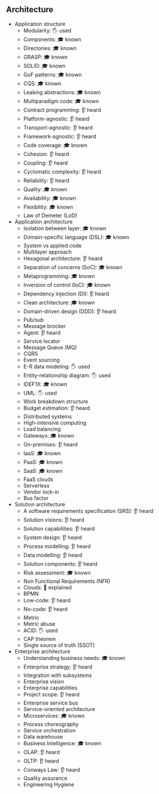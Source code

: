 ## Architecture

- Application structure
  - Modularity: 🖐️ used
  - Components: 🎓 known
  - Directories: 🎓 known
  - GRASP: 🎓 known
  - SOLID: 🎓 known
  - GoF patterns: 🎓 known
  - CQS: 🎓 known
  - Leaking abstractions: 🎓 known
  - Multiparadigm code: 🎓 known
  - Contract programming: 👂 heard
  - Platform-agnostic: 👂 heard
  - Transport-agnostic: 👂 heard
  - Framework-agnostic: 👂 heard
  - Code coverage: 🎓 known
  - Cohesion: 👂 heard
  - Coupling: 👂 heard
  - Cyclomatic complexity: 👂 heard
  - Reliability: 👂 heard
  - Quality: 🎓 known
  - Availability: 🎓 known
  - Flexibility: 🎓 known
  - Law of Demeter (LoD)
- Application architecture
  - Isolation between layer: 🎓 known
  - Domain-specific language (DSL): 🎓 known
  - System vs applied code
  - Multilayer approach
  - Hexagonal architecture: 👂 heard
  - Separation of concerns (SoC): 🎓 known
  - Metaprogramming: 🎓 known
  - Inversion of control (IoC): 🎓 known
  - Dependency injection (DI): 👂 heard
  - Clean architecture: 🎓 known
  - Domain-driven design (DDD): 👂 heard
  - Pub/sub
  - Message brocker
  - Agent: 👂 heard
  - Service locator
  - Message Queue (MQ)
  - CQRS
  - Event sourcing
  - E-R data modeling: 🖐️ used
  - Entity-relationship diagram: 🖐️ used
  - IDEF1X: 🎓 known
  - UML: 🖐️ used
  - Work breakdown structure
  - Budget estimation: 👂 heard
  - Distributed systems
  - High-intensive computing
  - Load balancing
  - Gateways: 🎓 known
  - On-premises: 👂 heard
  - IaaS: 🎓 known
  - PaaS: 🎓 known
  - SaaS: 🎓 known
  - FaaS clouds
  - Serverless
  - Vendor lock-in
  - Bus factor
- Solution architecture
  - A software requirements specification (SRS): 👂 heard
  - Solution visions: 👂 heard
  - Solution capabilities: 👂 heard
  - System design: 👂 heard
  - Process modelling: 👂 heard
  - Data modelling: 👂 heard
  - Solution components: 👂 heard
  - Risk assessment: 🎓 known
  - Non Functional Requirements (NFR)
  - Clouds: 🙋 explained
  - BPMN
  - Low-code: 👂 heard
  - No-code: 👂 heard
  - Metric
  - Metric abuse
  - ACID: 🖐️ used
  - CAP theorem
  - Single source of truth (SSOT)
- Enterprise architecture
  - Understanding business needs: 🎓 known
  - Enterprise strategy: 👂 heard
  - Integration with subsystems
  - Enterprise vision
  - Enterprise capabilities
  - Project scope: 👂 heard
  - Enterprise service bus
  - Service-oriented architecture
  - Microservices: 🎓 known
  - Process choreography
  - Service orchestration
  - Data warehouse
  - Business Intelligence: 🎓 known
  - OLAP: 👂 heard
  - OLTP: 👂 heard
  - Conways Law: 👂 heard
  - Quality assurance
  - Engineering Hygiene
